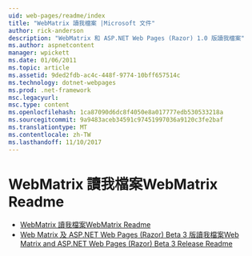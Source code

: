 ```yaml
---
uid: web-pages/readme/index
title: "WebMatrix 讀我檔案 |Microsoft 文件"
author: rick-anderson
description: "WebMatrix 和 ASP.NET Web Pages (Razor) 1.0 版讀我檔案"
ms.author: aspnetcontent
manager: wpickett
ms.date: 01/06/2011
ms.topic: article
ms.assetid: 9ded2fdb-ac4c-448f-9774-10bff657514c
ms.technology: dotnet-webpages
ms.prod: .net-framework
msc.legacyurl: 
msc.type: content
ms.openlocfilehash: 1ca87090d6dc8f4050e8a017777edb530533218a
ms.sourcegitcommit: 9a9483aceb34591c97451997036a9120c3fe2baf
ms.translationtype: MT
ms.contentlocale: zh-TW
ms.lasthandoff: 11/10/2017
---
```

<a name="webmatrix-readme"></a><span data-ttu-id="1d060-103">WebMatrix 讀我檔案</span><span class="sxs-lookup"><span data-stu-id="1d060-103">WebMatrix Readme</span></span>
====================
- [<span data-ttu-id="1d060-104">WebMatrix 讀我檔案</span><span class="sxs-lookup"><span data-stu-id="1d060-104">WebMatrix Readme</span></span>](overview.md)
- [<span data-ttu-id="1d060-105">Web Matrix 及 ASP.NET Web Pages (Razor) Beta 3 版讀我檔案</span><span class="sxs-lookup"><span data-stu-id="1d060-105">Web Matrix and ASP.NET Web Pages (Razor) Beta 3 Release Readme</span></span>](beta3.md)

